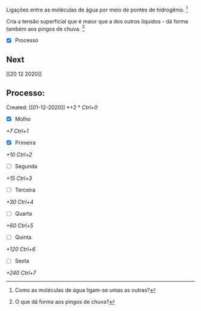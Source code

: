 Ligações entre as moléculas de água por meio de pontes de hidrogênio. [^1]

[^1]: Como as moléculas de água ligam-se umas as outras?


Cria a tensão superficial que é maior que a dos outros líquidos - dá forma também aos pingos de chuva. [^2]

[^2]: O que dá forma aos pingos de chuva?


- [x] Processo 

## Next
[[20 12 2020]]
## Processo:
Created: [[01-12-2020]]
*+2 *  *Ctrl+0*
- [x] Molho  

*+7*  *Ctrl+1*

- [x] Primeira 

*+10*  *Ctrl+2*

- [ ] Segunda

*+15*  *Ctrl+3*

- [ ] Terceira 

*+30*  *Ctrl+4*

- [ ] Quarta 

*+60*  *Ctrl+5*

- [ ] Quinta 

*+120*  *Ctrl+6*

- [ ] Sexta 

*+240*  *Ctrl+7*
